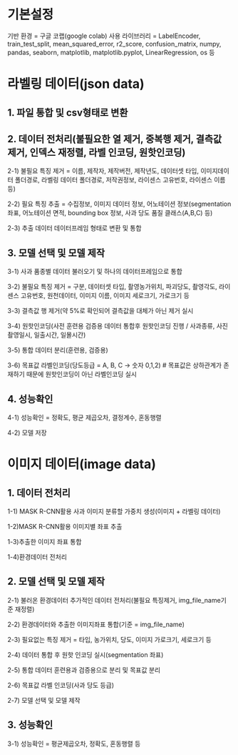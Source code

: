 # 기본설정

기반 환경 = 구글 코랩(google colab)
사용 라이브러리 = LabelEncoder, train_test_split, mean_squared_error, r2_score, confusion_matrix, numpy, pandas, seaborn, matplotlib, matplotlib.pyplot, LinearRegression, os 등

# 라벨링 데이터(json data)

## 1. 파일 통합 및 csv형태로 변환

## 2. 데이터 전처리(불필요한 열 제거, 중복행 제거, 결측값 제거, 인덱스 재정렬, 라벨 인코딩, 원핫인코딩)

 2-1) 불필요 특징 제거 = 이름, 제작자, 제작버전, 제작년도, 데이터셋 타입, 이미지데이터 폴더경로, 라벨링 데이터 폴더경로, 저작권정보, 라이센스 고유번호, 라이센스 이름 등)
 
 2-2) 필요 특징 추출 = 수집정보, 이미지 데이터 정보, 어노테이션 정보(segmentation 좌표, 어노테이션 면적, bounding box 정보, 사과 당도 품질 클래스(A,B,C) 등)
 
 2-3) 추출 데이터 데이터프레임 형태로 변환 및 통합

## 3. 모델 선택 및 모델 제작

 3-1) 사과 품종별 데이터 불러오기 및 하나의 데이터프레임으로 통합
 
 3-2) 불필요 특징 제거 = 구분, 데이터셋 타입, 촬영농가위치, 파괴당도, 촬영각도, 라이센스 고유번호, 원천데이터, 이미지 이름, 이미지 세로크기, 가로크기 등
 
 3-3) 결측값 행 제거(약 5%로 확인되어 결측값을 대체가 아닌 제거 실시
 
 3-4) 원핫인코딩(사전 훈련용 검증용 데이터 통합후 원핫인코딩 진행 / 사과종류, 사진촬영일시, 일출시간, 일몰시간)
 
 3-5) 통합 데이터 분리(훈련용, 검증용)
 
 3-6) 목표값 라벨인코딩(당도등급 = A, B, C -> 숫자 0,1,2) # 목표값은 상하관계가 존재하기 때문에 원핫인코딩이 아닌 라벨인코딩 실시

## 4. 성능확인

 4-1) 성능확인 = 정확도, 평균 제곱오차, 결정계수, 혼동행렬
 
 4-2) 모델 저장


# 이미지 데이터(image data)

## 1. 데이터 전처리

 1-1) MASK R-CNN활용 사과 이미지 분류할 가중치 생성(이미지 + 라벨링 데이터)
 
 1-2)MASK R-CNN활용 이미지별 좌표 추출
 
 1-3)추출한 이미지 좌표 통합
 
 1-4)환경데이터 전처리

## 2. 모델 선택 및 모델 제작
 
 2-1) 불러온 환경데이터 추가적인 데이터 전처리(불필요 특징제거, img_file_name기준 재정렬)
 
 2-2) 환경데이터와 추출한 이미지좌표 통합(기준 = img_file_name)
 
 2-3) 필요없는 특징 제거 = 타입, 농가위치, 당도, 이미지 가로크기, 세로크기 등
 
 2-4) 데이터 통합 후 원핫 인코딩 실시(segmentation 좌표)
 
 2-5) 통합 데이터 훈련용과 검증용으로 분리 및 목표값 분리
 
 2-6) 목표값 라벨 인코딩(사과 당도 등급)
 
 2-7) 모델 선택 및 모델 제작

## 3. 성능확인
 
 3-1) 성능확인 = 평균제곱오차, 정확도, 혼동행렬 등
